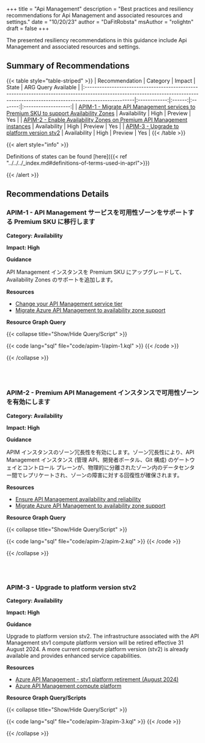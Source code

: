 +++
title = "Api Management"
description = "Best practices and resiliency recommendations for Api Management and associated resources and settings."
date = "10/20/23"
author = "DaFitRobsta"
msAuthor = "rolightn"
draft = false
+++

The presented resiliency recommendations in this guidance include Api Management and associated resources and settings.

## Summary of Recommendations

{{< table style="table-striped" >}}
| Recommendation                                                                                                                                                                  |   Category   | Impact |  State  | ARG Query Available |
|:--------------------------------------------------------------------------------------------------------------------------------------------------------------------------------|:------------:|:------:|:-------:|:-------------------:|
| [APIM-1 - Migrate API Management services to Premium SKU to support Availability Zones](#apim-1---migrate-api-management-services-to-premium-sku-to-support-availability-zones) | Availability |  High  | Preview |         Yes         |
| [APIM-2 - Enable Availability Zones on Premium API Management instances](#apim-2---enable-availability-zones-on-premium-api-management-instances)                               | Availability |  High  | Preview |         Yes         |
| [APIM-3 - Upgrade to platform version stv2](#apim-3---upgrade-to-platform-version-stv2) | Availability | High | Preview | Yes |
{{< /table >}}

{{< alert style="info" >}}

Definitions of states can be found [here]({{< ref "../../../_index.md#definitions-of-terms-used-in-aprl">}})

{{< /alert >}}

## Recommendations Details

### APIM-1 - API Management サービスを可用性ゾーンをサポートする Premium SKU に移行します

**Category: Availability**

**Impact: High**

**Guidance**

API Management インスタンスを Premium SKU にアップグレードして、Availability Zones のサポートを追加します。

**Resources**

- [Change your API Management service tier](https://learn.microsoft.com/ja-jp/azure/api-management/upgrade-and-scale#change-your-api-management-service-tier)
- [Migrate Azure API Management to availability zone support](https://learn.microsoft.com/ja-jp/azure/reliability/migrate-api-mgt)

**Resource Graph Query**

{{< collapse title="Show/Hide Query/Script" >}}

{{< code lang="sql" file="code/apim-1/apim-1.kql" >}} {{< /code >}}

{{< /collapse >}}

<br><br>

### APIM-2 - Premium API Management インスタンスで可用性ゾーンを有効にします

**Category: Availability**

**Impact: High**

**Guidance**

APIM インスタンスのゾーン冗長性を有効にします。ゾーン冗長性により、API Management インスタンス (管理 API、開発者ポータル、Git 構成) のゲートウェイとコントロール プレーンが、物理的に分離されたゾーン内のデータセンター間でレプリケートされ、ゾーンの障害に対する回復性が確保されます。

**Resources**

- [Ensure API Management availability and reliability](https://learn.microsoft.com/ja-jp/azure/api-management/high-availability#availability-zones)
- [Migrate Azure API Management to availability zone support](https://learn.microsoft.com/ja-jp/azure/reliability/migrate-api-mgt)

**Resource Graph Query**

{{< collapse title="Show/Hide Query/Script" >}}

{{< code lang="sql" file="code/apim-2/apim-2.kql" >}} {{< /code >}}

{{< /collapse >}}

<br><br>

### APIM-3 - Upgrade to platform version stv2

**Category: Availability**

**Impact: High**

**Guidance**

Upgrade to platform version stv2. The infrastructure associated with the API Management stv1 compute platform version will be retired effective 31 August 2024. A more current compute platform version (stv2) is already available and provides enhanced service capabilities.

**Resources**

- [Azure API Management - stv1 platform retirement (August 2024)](https://learn.microsoft.com/ja-jp/azure/api-management/breaking-changes/stv1-platform-retirement-august-2024)
- [Azure API Management compute platform](https://learn.microsoft.com/ja-jp/azure/api-management/compute-infrastructure)

**Resource Graph Query/Scripts**

{{< collapse title="Show/Hide Query/Script" >}}

{{< code lang="sql" file="code/apim-3/apim-3.kql" >}} {{< /code >}}

{{< /collapse >}}

<br><br>
